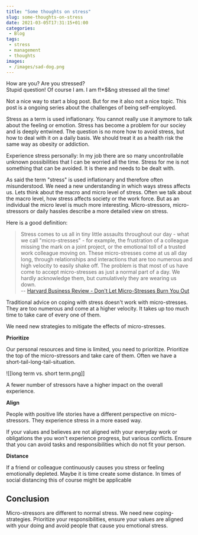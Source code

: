 ```yaml
---
title: "Some thoughts on stress"
slug: some-thoughts-on-stress
date: 2021-03-05T17:31:15+01:00
categories:
 - Blog
tags:
 - stress
 - management
 - thoughts
images:
 - /images/sad-dog.png
---
```


How are you? Are you stressed?\
Stupid question! Of course I am. I am f!*$&ng stressed all the time!

Not a nice way to start a blog post. But for me it also not a nice topic. This post is a ongoing series about the challenges of being self-employed.
<!--more-->

Stress as a term is used inflationary. You cannot really use it anymore to talk about the feeling or emotion. Stress has become a problem for our sociey and is deeply entwined. The question is no more how to avoid stress, but how to deal with it on a daily basis. We should treat it as a health risk the same way as obesity or addiction.

Experience stress personally: In my job there are so many uncontrollable unknown possibilities that I can be worried all the time. Stress for me is not something that can be avoided. It is there and needs to be dealt with.

As said the term "stress" is used inflationary and therefore often misunderstood. We need a new understanding in which ways stress affects us. Lets think about the macro and micro level of stress. Often we talk about the macro level, how stress affects society or the work force. But as an individual the micro level is much more interesting. Micro-stressors, micro-stressors or daily hassles describe a more detailed view on stress.

Here is a good definition:

> Stress comes to us all in tiny little assaults throughout our day - what we call "micro-stresses" - for example, the frustration of a colleague missing the mark on a joint project, or the emotional toll of a trusted work colleague moving on. These micro-stresses come at us all day long, through relationships and interactions that are too numerous and high velocity to easily shake off.  The problem is that most of us have come to accept micro-stresses as just a normal part of a day. We hardly acknowledge them, but cumulatively they are wearing us down.\
> -- [Harvard Business Review - Don't Let Micro-Stresses Burn You Out](https://hbr.org/2020/07/dont-let-micro-stresses-burn-you-out)

Traditional advice on coping with stress doesn't work with micro-stresses. They are too numerous and come at a higher velocity. It takes up too much time to take care of every one of them.

We need new strategies to mitigate the effects of micro-stresses.

**Prioritize**

Our personal resources and time is limited, you need to prioritize. Prioritize the top of the micro-stressors and take care of them. Often we have a short-tail-long-tail-situation.

![[long term vs. short term.png]]

A fewer number of stressors have a higher impact on the overall experience.

**Align**

People with positive life stories have a different perspective on micro-stressors. They experience stress in a more eased way.

If your values and believes are not aligned with your everyday work or obligations the you won't experience progress, but various conflicts. Ensure that you can avoid tasks and responsibilities which do not fit your person.

**Distance**

If a friend or colleague continuously causes you stress or feeling emotionally depleted. Maybe it is time create some distance. In times of social distancing this of course might be applicable

## Conclusion

Micro-stressors are different to normal stress. We need new coping-strategies. Prioritize your responsibilities, ensure your values are aligned with your doing and avoid people that cause you emotional stress.

